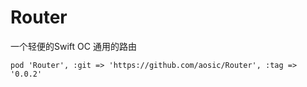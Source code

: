 # Router
一个轻便的Swift OC 通用的路由


```
pod 'Router', :git => 'https://github.com/aosic/Router', :tag => '0.0.2'
```
